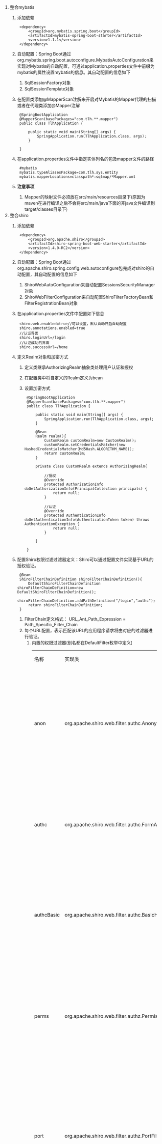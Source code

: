 1. 整合mybatis
	1. 添加依赖

			<dependency>
				<groupId>org.mybatis.spring.boot</groupId>
				<artifactId>mybatis-spring-boot-starter</artifactId>
				<version>1.1.1</version>
			</dependency>
	2. 自动配置：Spring Boot通过org.mybatis.spring.boot.autoconfigure.MybatisAutoConfiguration来实现对Mybatis的自动配置，可通过application.properties文件中前缀为mybatis的属性设置mybatis的信息。其自动配置的信息如下
		1. SqlSessionFactory对象
		2. SqlSessionTemplate对象
	3. 在配置类添加@MapperScan注解来开启对Mybatis的Mapper代理的扫描或者在代理类添加@Mapper注解
		
			@SpringBootApplication
			@MapperScan(basePackages="com.tlh.**.mapper")
			public class TlhApplication {
			
				public static void main(String[] args) {
					SpringApplication.run(TlhApplication.class, args);
				}
			
			}
	4. 在application.properties文件中指定实体列名的包及mapper文件的路径

			#mybatis
			mybatis.typeAliasesPackage=com.tlh.sys.entity
			mybatis.mapperLocations=classpath*:sqlmap/*Mapper.xml
	4. **注意事项**
		1. Mapper的映射文件必须放在src/main/resources目录下(原因为maven在进行编译之后不会将src/main/java下面的非java文件编译到target/classes目录下)
2. 整合shiro
	1. 添加依赖

			<dependency>
				<groupId>org.apache.shiro</groupId>
				<artifactId>shiro-spring-boot-web-starter</artifactId>
				<version>1.4.0-RC2</version>
			</dependency>
	2. 自动配置：Spring Boot通过org.apache.shiro.spring.config.web.autoconfigure包完成对shiro的自动配置，其自动配置的信息如下
		1. ShiroWebAutoConfiguration来自动配置SessionsSecurityManager对象
		2. ShiroWebFilterConfiguration来自动配置ShiroFilterFactoryBean和FilterRegistrationBean对象
	3. 在application.properties文件中配置如下信息

			shiro.web.enabled=true//可以设置，默认自动开启自动配置
			shiro.annotations.enabled=true
			//认证界面
			shiro.loginUrl=/login
			//认证成功的界面
			shiro.successUrl=/home
	4. 定义Realm对象和加密方式
		1. 定义类继承AuthorizingRealm抽象类处理用户认证和授权
		2. 在配置类中将自定义的Realm定义为bean
		3. 设置加密方式

				@SpringBootApplication
				@MapperScan(basePackages="com.tlh.**.mapper")
				public class TlhApplication {
				
					public static void main(String[] args) {
						SpringApplication.run(TlhApplication.class, args);
					}
				
					@Bean
					Realm realm(){
						CustomRealm customRealm=new CustomRealm();
						customRealm.setCredentialsMatcher(new HashedCredentialsMatcher(Md5Hash.ALGORITHM_NAME));
						return customRealm;
					}
					
					private class CustomRealm extends AuthorizingRealm{
				
						//授权
						@Override
						protected AuthorizationInfo doGetAuthorizationInfo(PrincipalCollection principals) {
							return null;
						}
				
						//认证
						@Override
						protected AuthenticationInfo doGetAuthenticationInfo(AuthenticationToken token) throws AuthenticationException {
							return null;
						}
						
					}
					
				}
	5. 配置Shiro权限过滤过滤器定义：Shiro可以通过配置文件实现基于URL的授权验证。

			@Bean
		    ShiroFilterChainDefinition shiroFilterChainDefinition(){
		        DefaultShiroFilterChainDefinition shiroFilterChainDefinition=new DefaultShiroFilterChainDefinition();
		        shiroFilterChainDefinition.addPathDefinition("/login","authc");
		        return shiroFilterChainDefinition;
		    }
		1. FilterChain定义格式： URL_Ant_Path_Expression = Path_Specific_Filter_Chain 
		2. 每个URL配置，表示匹配该URL的应用程序请求将由对应的过滤器进行验证。 
			1. 内置的权限过滤器(别名都在DefaultFilter枚举中定义)
				<table>
				    <tr>
				        <td>名称</td>
				        <td>实现类</td>
				        <td>说明</td>
				    </tr>
				    <tr>
				        <td>anon</td>
				        <td>org.apache.shiro.web.filter.authc.AnonymousFilter</td>
				        <td>不需要进行安全认证即可访问资源</td>
				    </tr>
				    <tr>
				        <td>authc</td>
				        <td>org.apache.shiro.web.filter.authc.FormAuthenticationFilter</td>
				        <td>需要进行认证才能访问资源</td>
				    </tr>
				    <tr>
				        <td>authcBasic</td>
				        <td>org.apache.shiro.web.filter.authc.BasicHttpAuthenticationFilter</td>
				        <td>需要进行认证才能访问资源</td>
				    </tr>
				    <tr>
				        <td>perms</td>
				        <td>org.apache.shiro.web.filter.authz.PermissionsAuthorizationFilter</td>
				        <td>需要当前用户具有该权限才能访问</td>
				    </tr>
				    <tr>
				        <td>port</td>
				        <td>org.apache.shiro.web.filter.authz.PortFilter</td>
				        <td>要求访问资源的端口必须为指定的端口</td>
				    </tr>
				    <tr>
				        <td>rest</td>
				        <td>org.apache.shiro.web.filter.authz.HttpMethodPermissionFilter</td>
				        <td>请求方法过滤</td>
				    </tr>
				    <tr>
				        <td>roles</td>
				        <td>org.apache.shiro.web.filter.authz.RolesAuthorizationFilter</td>
				        <td>需要当前用户具有该角色才能访问</td>
				    </tr>
				    <tr>
				        <td>ssl</td>
				        <td>org.apache.shiro.web.filter.authz.SslFilter</td>
				        <td>SSL认证过滤</td>
				    </tr>
				    <tr>
				        <td>user</td>
				        <td>org.apache.shiro.web.filter.authc.UserFilter</td>
				        <td>指定的用户可以访问(认证过并且记住我的)</td>
				    </tr>
				</table>
4. thymeleaf整合shiro：https://github.com/theborakompanioni/thymeleaf-extras-shiro
	1. 添加依赖：thymeleaf-extras-shiro

			<dependency>
	            <groupId>com.github.theborakompanioni</groupId>
	            <artifactId>thymeleaf-extras-shiro</artifactId>
	            <version>2.0.0</version>
	        </dependency>
		1. 说明(不同版本的区别)
			1. 2.0.0:
				1. Thymeleaf version 3.0.2.RELEASE
				2. Shiro version 1.3.2
			3. 1.2.1：
				1. Thymeleaf version 2.1.4
				2. Shiro version 1.2.4
			3. 1.1.0：
				1. Thymeleaf version 2.1.0
				2. Shiro version 1.2.2
			3. 1.0.2：
				1. Thymeleaf version 2.0.18
				2. Shiro version 1.2.2
			3. 1.0.1：
				1. Thymeleaf version 2.0.15
				2. Shiro version 1.2.1 
	3. 在shiro的配置类中添加方言Bean

			@Bean
		    ShiroDialect shiroDialect(){
		        return new ShiroDialect();
		    }
	2. 界面引入命名空间

			<html xmlns:th="http://www.thymeleaf.org"
     			  xmlns:shiro="http://www.pollix.at/thymeleaf/shiro">
	3. 标签:(可以查看引入包中的Shiro-Dialect.xml文件)
		1. guest tag

				<p shiro:guest="">
				  Please <a href="login.html">Login</a>
				</p>
		2. user tag

				<p shiro:user="">
				  Welcome back John! Not John? Click <a href="login.html">here<a> to login.
				</p>
		3. authenticated tag

				<a shiro:authenticated="" href="updateAccount.html">Update your contact information</a>
		4. notAuthenticated tag

				<p shiro:notAuthenticated="">
				  Please <a href="login.html">login</a> in order to update your credit card information.
				</p>
		5. principal tag

				<p>Hello, <span shiro:principal=""></span>, how are you today?</p>
				或者
				<p>Hello, <shiro:principal/>, how are you today?</p>
		6. hasRole tag

				<a shiro:hasRole="administrator" href="admin.html">Administer the system</a>
		7. lacksRole tag

				<p shiro:lacksRole="administrator">
				  Sorry, you are not allowed to administer the system.
				</p>
		8. hasAllRoles tag

				<p shiro:hasAllRoles="developer, project manager">
				  You are a developer and a project manager.
				</p>
		8. hasAnyRoles tag

				<p shiro:hasAnyRoles="developer, project manager, administrator">
				  You are a developer, project manager, or administrator.
				</p>
		9. hasPermission tag

			<a shiro:hasPermission="user:create" href="createUser.html">Create a new User</a>
		10. lacksPermission tag

				<p shiro:lacksPermission="user:delete">
				  Sorry, you are not allowed to delete user accounts.
				</p>
		11. hasAllPermissions tag

				<p shiro:hasAllPermissions="user:create, user:delete">
				  You can create and delete users.
				</p>
		12. hasAnyPermissions tag

				<p shiro:hasAnyPermissions="user:create, user:delete">
				  You can create or delete users.
				</p>